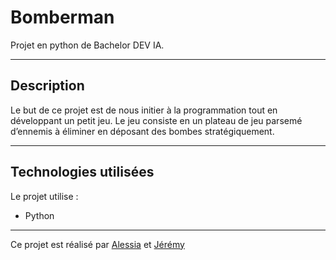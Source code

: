 # Bomberman

Projet en python de Bachelor DEV IA.

---

## Description

Le but de ce projet est de nous initier à la programmation tout en développant un petit jeu.
Le jeu consiste en un plateau de jeu parsemé d’ennemis à éliminer en déposant des bombes stratégiquement.

---

## Technologies utilisées

Le projet utilise :

- Python

---

Ce projet est réalisé par [Alessia](https://github.com/Alessia38) et [Jérémy](https://github.com/survivor38)
